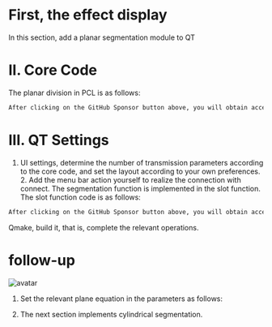#  First, the effect display 

In this section, add a planar segmentation module to QT 

#  II. Core Code 

The planar division in PCL is as follows: 

 ```python  
After clicking on the GitHub Sponsor button above, you will obtain access permissions to my private code repository ( https://github.com/slowlon/my_code_bar ) to view this blog code. By searching the code number of this blog, you can find the code you need, code number is: 2024020309573812567
 ```  
#  III. QT Settings 

1. UI settings, determine the number of transmission parameters according to the core code, and set the layout according to your own preferences. 2. Add the menu bar action yourself to realize the connection with connect. The segmentation function is implemented in the slot function. The slot function code is as follows: 

 ```python  
After clicking on the GitHub Sponsor button above, you will obtain access permissions to my private code repository ( https://github.com/slowlon/my_code_bar ) to view this blog code. By searching the code number of this blog, you can find the code you need, code number is: 2024020309573812567
 ```  
Qmake, build it, that is, complete the relevant operations. 

#  follow-up 

![avatar]( 78f85127b12942e9b9dbbb87c295d6a9.png) 

 1) Set the relevant plane equation in the parameters as follows:  

2) The next section implements cylindrical segmentation. 


